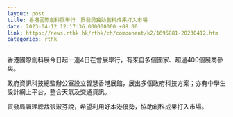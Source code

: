 ```yaml
---
layout: post
title: 香港國際創科展舉行　貿發局冀助創科成果打入市場
date: 2023-04-12 12:17:36.000000000 +08:00
link: https://news.rthk.hk/rthk/ch/component/k2/1695881-20230412.htm
categories: rthk
---
```


香港國際創科展今日起一連4日在會展舉行，有來自多個國家、超過400個展商參與。

政府資訊科技總監辦公室設立智慧香港展館，展出多個政府科技方案；亦有中學生設計網上平台，整合天氣及交通資訊。

貿發局署理總裁張淑芬說，希望利用好本港優勢，協助創科成果打入市場。
